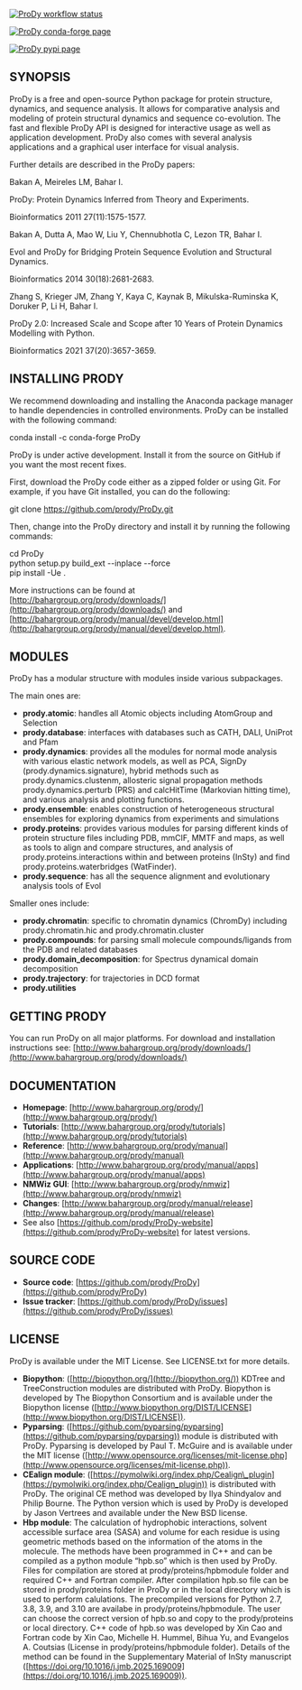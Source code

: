 [![ProDy workflow status](https://img.shields.io/github/actions/workflow/status/prody/prody/main.yml)](https://github.com/prody/ProDy/actions/workflows/main.yml)

[![ProDy conda-forge page](https://anaconda.org/conda-forge/prody/badges/version.svg)](https://anaconda.org/conda-forge/prody)

[![ProDy pypi page](https://img.shields.io/pypi/v/ProDy.svg)](https://pypi.org/project/ProDy/)


## **SYNOPSIS**

ProDy is a free and open-source Python package for protein structure, dynamics, and sequence analysis. It allows for comparative analysis and modeling of protein structural dynamics and sequence co-evolution. The fast and flexible ProDy API is designed for interactive usage as well as application development. ProDy also comes with several analysis applications and a graphical user interface for visual analysis.

Further details are described in the ProDy papers:

Bakan A, Meireles LM, Bahar I.

ProDy: Protein Dynamics Inferred from Theory and Experiments.

Bioinformatics 2011 27(11):1575-1577.

Bakan A, Dutta A, Mao W, Liu Y, Chennubhotla C, Lezon TR, Bahar I.

Evol and ProDy for Bridging Protein Sequence Evolution and Structural Dynamics.

Bioinformatics 2014 30(18):2681-2683.

Zhang S, Krieger JM, Zhang Y, Kaya C, Kaynak B, Mikulska-Ruminska K, Doruker P, Li H, Bahar I.

ProDy 2.0: Increased Scale and Scope after 10 Years of Protein Dynamics Modelling with Python.

Bioinformatics 2021 37(20):3657-3659.

## **INSTALLING PRODY**

We recommend downloading and installing the Anaconda package manager to handle dependencies in controlled environments. ProDy can be installed with the following command:

conda install \-c conda-forge ProDy

ProDy is under active development. Install it from the source on GitHub if you want the most recent fixes.

First, download the ProDy code either as a zipped folder or using Git. For example, if you have Git installed, you can do the following:

git clone https://github.com/prody/ProDy.git

Then, change into the ProDy directory and install it by running the following commands:

cd ProDy  
python setup.py build\_ext \--inplace \--force  
pip install \-Ue .

More instructions can be found at [http://bahargroup.org/prody/downloads/](http://bahargroup.org/prody/downloads/) and [http://bahargroup.org/prody/manual/devel/develop.html](http://bahargroup.org/prody/manual/devel/develop.html).

## **MODULES**

ProDy has a modular structure with modules inside various subpackages.

The main ones are:

* **prody.atomic**: handles all Atomic objects including AtomGroup and Selection  
* **prody.database**: interfaces with databases such as CATH, DALI, UniProt and Pfam  
* **prody.dynamics**: provides all the modules for normal mode analysis with various elastic network models, as well as PCA, SignDy (prody.dynamics.signature), hybrid methods such as prody.dynamics.clustenm, allosteric signal propagation methods prody.dynamics.perturb (PRS) and calcHitTime (Markovian hitting time), and various analysis and plotting functions.  
* **prody.ensemble**: enables construction of heterogeneous structural ensembles for exploring dynamics from experiments and simulations  
* **prody.proteins**: provides various modules for parsing different kinds of protein structure files including PDB, mmCIF, MMTF and maps, as well as tools to align and compare structures, and analysis of prody.proteins.interactions within and between proteins (InSty) and find prody.proteins.waterbridges (WatFinder).  
* **prody.sequence**: has all the sequence alignment and evolutionary analysis tools of Evol

Smaller ones include:

* **prody.chromatin**: specific to chromatin dynamics (ChromDy) including prody.chromatin.hic and prody.chromatin.cluster  
* **prody.compounds**: for parsing small molecule compounds/ligands from the PDB and related databases  
* **prody.domain\_decomposition**: for Spectrus dynamical domain decomposition  
* **prody.trajectory**: for trajectories in DCD format  
* **prody.utilities**

## **GETTING PRODY**

You can run ProDy on all major platforms. For download and installation instructions see: [http://www.bahargroup.org/prody/downloads/](http://www.bahargroup.org/prody/downloads/)

## **DOCUMENTATION**

* **Homepage**: [http://www.bahargroup.org/prody/](http://www.bahargroup.org/prody/)  
* **Tutorials**: [http://www.bahargroup.org/prody/tutorials](http://www.bahargroup.org/prody/tutorials)  
* **Reference**: [http://www.bahargroup.org/prody/manual](http://www.bahargroup.org/prody/manual)  
* **Applications**: [http://www.bahargroup.org/prody/manual/apps](http://www.bahargroup.org/prody/manual/apps)  
* **NMWiz GUI**: [http://www.bahargroup.org/prody/nmwiz](http://www.bahargroup.org/prody/nmwiz)  
* **Changes**: [http://www.bahargroup.org/prody/manual/release](http://www.bahargroup.org/prody/manual/release)  
* See also [https://github.com/prody/ProDy-website](https://github.com/prody/ProDy-website) for latest versions.

## **SOURCE CODE**

* **Source code**: [https://github.com/prody/ProDy](https://github.com/prody/ProDy)  
* **Issue tracker**: [https://github.com/prody/ProDy/issues](https://github.com/prody/ProDy/issues)

## **LICENSE**

ProDy is available under the MIT License. See LICENSE.txt for more details.

* **Biopython**: ([http://biopython.org/](http://biopython.org/)) KDTree and TreeConstruction modules are distributed with ProDy. Biopython is developed by The Biopython Consortium and is available under the Biopython license ([http://www.biopython.org/DIST/LICENSE](http://www.biopython.org/DIST/LICENSE)).  
* **Pyparsing**: ([https://github.com/pyparsing/pyparsing](https://github.com/pyparsing/pyparsing)) module is distributed with ProDy. Pyparsing is developed by Paul T. McGuire and is available under the MIT license ([http://www.opensource.org/licenses/mit-license.php](http://www.opensource.org/licenses/mit-license.php)).  
* **CEalign module**: ([https://pymolwiki.org/index.php/Cealign\_plugin](https://pymolwiki.org/index.php/Cealign_plugin)) is distributed with ProDy. The original CE method was developed by Ilya Shindyalov and Philip Bourne. The Python version which is used by ProDy is developed by Jason Vertrees and available under the New BSD license.  
* **Hbp module**: The calculation of hydrophobic interactions, solvent accessible surface area (SASA) and volume for each residue is using geometric methods based on the information of the atoms in the molecule. The methods have been programmed in C++ and can be compiled as a python module “hpb.so” which is then used by ProDy. Files for compilation are stored at prody/proteins/hpbmodule folder and required C++ and Fortran compiler. After compilation hpb.so file can be stored in prody/proteins folder in ProDy or in the local directory which is used to perform calulations. The precompiled versions for Python 2.7, 3.8, 3.9, and 3.10 are availabe in prody/proteins/hpbmodule. The user can choose the correct version of hpb.so and copy to the prody/proteins or local directory. C++ code of hpb.so was developed by Xin Cao and Fortran code by Xin Cao, Michelle H. Hummel, Bihua Yu, and Evangelos A. Coutsias (License in prody/proteins/hpbmodule folder). Details of the method can be found in the Supplementary Material of InSty manuscript ([https://doi.org/10.1016/j.jmb.2025.169009](https://doi.org/10.1016/j.jmb.2025.169009)).
